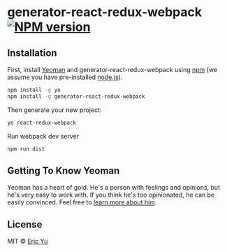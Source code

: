 # generator-react-redux-webpack [![NPM version][npm-image]][npm-url]

## Installation

First, install [Yeoman](http://yeoman.io) and generator-react-redux-webpack using [npm](https://www.npmjs.com/) (we assume you have pre-installed [node.js](https://nodejs.org/)).

```bash
npm install -g yo
npm install -g generator-react-redux-webpack
```

Then generate your new project:

```bash
yo react-redux-webpack
```

Run webpack dev server

```bash
npm run dist
```

## Getting To Know Yeoman

Yeoman has a heart of gold. He&#39;s a person with feelings and opinions, but he&#39;s very easy to work with. If you think he&#39;s too opinionated, he can be easily convinced. Feel free to [learn more about him](http://yeoman.io/).

## License

MIT © [Eric Yu](https://github.com/CKPlus)


[npm-image]: https://badge.fury.io/js/generator-react-redux-webpack.svg
[npm-url]: https://npmjs.org/package/generator-react-redux-webpack
[travis-image]: https://travis-ci.org//generator-react-redux-webpack.svg?branch=master
[travis-url]: https://travis-ci.org//generator-react-redux-webpack
[daviddm-image]: https://david-dm.org//generator-react-redux-webpack.svg?theme=shields.io
[daviddm-url]: https://david-dm.org//generator-react-redux-webpack
[coveralls-image]: https://coveralls.io/repos//generator-react-redux-webpack/badge.svg
[coveralls-url]: https://coveralls.io/r//generator-react-redux-webpack
